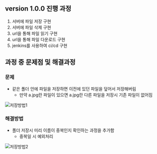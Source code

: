 ## version 1.0.0 진행 과정

1. 서버에 파일 저장 구현
2. 서버에 파일 삭제 구현
3. url을 통해 파일 읽기 구현
4. url을 통해 파일 다운로드 구현
5. jenkins를 사용하여 ci/cd 구현

## 과정 중 문제점 및 해결과정

### 문제
- 같은 폴더 안에 파일을 저장하면 이전에 있던 파일을 덮어서 저장해버림
  - 만약 a.jpg란 파일이 있으면 a.jpg란 다른 파일을 저장시 기존 파일이 없어짐
    
![저장방법1](https://github.com/user-attachments/assets/1c385d5f-21a5-4e26-98ee-a87f6d4d344c)

### 해결방법
- 폴더 저장시 미리 이름이 중복인지 확인하는 과정을 추가함
  - 중복일 시 예외처리

![저장방법2](https://github.com/user-attachments/assets/296733b1-10d7-4d65-98f4-722970c7d2da)
